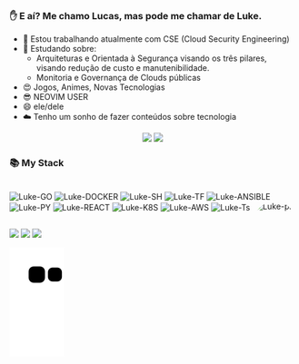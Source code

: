 ### ✋ E aí? Me chamo Lucas, mas pode me chamar de Luke.

- 🔭 Estou trabalhando atualmente com CSE (Cloud Security Engineering)
- 🌱 Estudando sobre: 
  - Arquiteturas e Orientada à Segurança visando os três pilares, visando redução de custo e manutenibilidade.
  - Monitoria e Governança de Clouds públicas
- 😍 Jogos, Animes, Novas Tecnologias 
- 😎 NEOVIM USER
- 😄 ele/dele
- ☁️ Tenho um sonho de fazer conteúdos sobre tecnologia


<div align="center">
  <img height="150em" src="https://github-readme-stats.vercel.app/api?username=lucasmmo&show_icons=true&theme=dark&include_all_commits=true&count_private=true"/>
  <img height="150em" src="https://github-readme-stats.vercel.app/api/top-langs/?username=lucasmmo&layout=compact&langs_count=7&theme=dark&exclude_repo=api-clean-arch-python"/>
</div>

### 📚 My Stack

<div style="display: inline_block"><br>
  <img align="center" alt="Luke-GO" height="50" width="50" src="https://cdn.jsdelivr.net/gh/devicons/devicon/icons/go/go-original-wordmark.svg">
  <img align="center" alt="Luke-DOCKER" height="50" width="50" src="https://cdn.jsdelivr.net/gh/devicons/devicon/icons/docker/docker-original.svg">
  <img align="center" alt="Luke-SH" height="50" width="50" src="https://cdn.jsdelivr.net/gh/devicons/devicon/icons/bash/bash-plain.svg">
  <img align="center" alt="Luke-TF" height="50" width="50" src="https://cdn.icon-icons.com/icons2/2107/PNG/512/file_type_terraform_icon_130125.png">
  <img align="center" alt="Luke-ANSIBLE" height="50" width="50" src="https://www.svgrepo.com/show/329930/ansible.svg">
  <img align="center" alt="Luke-PY" height="50" width="50" src="https://cdn.jsdelivr.net/gh/devicons/devicon/icons/python/python-original.svg">
  <img align="center" alt="Luke-REACT" height="50" width="50" src="https://cdn.jsdelivr.net/gh/devicons/devicon/icons/react/react-original.svg">
  <img align="center" alt="Luke-K8S" height="50" width="50" src="https://cdn.jsdelivr.net/gh/devicons/devicon/icons/kubernetes/kubernetes-plain.svg">
  <img align="center" alt="Luke-AWS" height="50" width="50" src="https://www.svgrepo.com/show/353443/aws.svg">
  <img align="center" alt="Luke-Ts" height="50" width="50" src="https://cdn.jsdelivr.net/gh/devicons/devicon/icons/vscode/vscode-original.svg">
  <img align="right" alt="Luke-pic" height="150" style="border-radius:50px;" src="https://i.ibb.co/V9BhZ5R/ezgif-com-gif-maker.gif">
</div>

  ##
  
<div> 
  <a href="https://www.linkedin.com/in/lucasmmo/" target="_blank"><img src="https://img.shields.io/badge/-LinkedIn-%230077B5?style=for-the-badge&logo=linkedin&logoColor=white" target="_blank"></a> 
  <a href="https://www.instagram.com/luke_moc/" target="_blank"><img src="https://img.shields.io/badge/-Instagram-%23E4405F?style=for-the-badge&logo=instagram&logoColor=white" target="_blank"></a>
  <a href = "mailto:lucasmocerinomonteiro@gmail.com"><img src="https://img.shields.io/badge/-Gmail-%23333?style=for-the-badge&logo=gmail&logoColor=white" target="_blank"></a>
  
 
  ![Snake animation](https://github.com/rafaballerini/rafaballerini/blob/output/github-contribution-grid-snake.svg)
 
</div>
